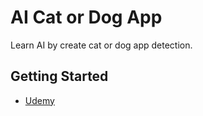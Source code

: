 # AI Cat or Dog App

Learn AI by create cat or dog app detection.

## Getting Started

- [Udemy](https://www.udemy.com/course/flutter-deeplearning-course/learn/lecture/21918894#overview)
